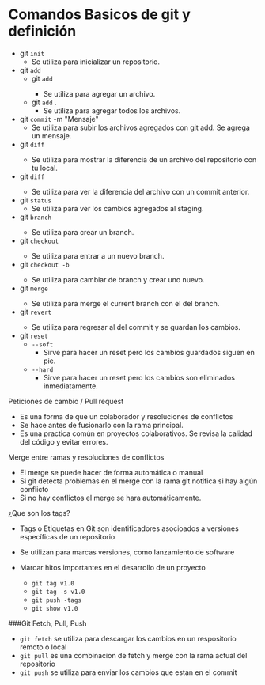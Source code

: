 # Comandos Basicos de git y definición

- git `init` 
	- Se utiliza para inicializar un repositorio.
- git `add`
	- git `add` <archivo>
		- Se utiliza para agregar un archivo.
	- git `add` .
		- Se utiliza para agregar todos los archivos.
- git `commit` -m "Mensaje"
	- Se utiliza para subir los archivos agregados con git add. Se agrega un mensaje.
- git `diff` <archivo>
	- Se utiliza para mostrar la diferencia de un archivo del repositorio con tu local.
- git `diff` <hash><archivo>
	- Se utiliza para ver la diferencia del archivo con un commit anterior.
- git `status`	
	- Se utiliza para ver los cambios agregados al staging.
- git `branch` <CurNombre><NuevoNombre>
	- Se utiliza para crear un branch.
- git `checkout` <Nombre>
	- Se utiliza para entrar a un nuevo branch.
- git `checkout -b`  <Nombre>
	- Se utiliza para cambiar de branch y crear uno nuevo.
- git `merge` <Nombre>
	- Se utiliza para merge el current branch con el <Nombre> del branch.
- git `revert` <ID>
	- Se utiliza para regresar al <id> del commit y se guardan los cambios.
- git `reset`
	- `--soft` 
		- Sirve para hacer un reset pero los cambios guardados siguen en pie.
	- `--hard`
		- Sirve para hacer un reset pero los cambios son eliminados inmediatamente. 

Peticiones de cambio / Pull request
- Es una forma de que un colaborador y resoluciones de conflictos
- Se hace antes de fusionarlo con la rama principal.
- Es una practica común en proyectos colaborativos. Se revisa la calidad del código y evitar errores.


Merge entre ramas y resoluciones de conflictos
- El merge se puede hacer de forma automática o manual
- Si git detecta problemas en el merge con la rama git notifica si hay algún conflicto 
- Si no hay conflictos el merge se hara automáticamente.

¿Que son los tags?

- Tags o Etiquetas en Git son identificadores asocioados a versiones específicas de un repositorio
- Se utilizan para marcas versiones, como lanzamiento de software
- Marcar hitos importantes en el desarrollo de un proyecto

	- `git tag v1.0`
	- `git tag -s v1.0`
   	- `git push -tags`
   	- `git show v1.0`

###Git Fetch, Pull, Push

- `git fetch` se utiliza para descargar los cambios en un respositorio remoto o local
- `git pull` es una combinacion de fetch y merge con la rama actual del repositorio
- `git push` se utiliza para enviar los cambios que estan en el commit

